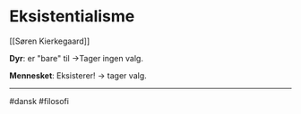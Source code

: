# Eksistentialisme
[[Søren Kierkegaard]]

**Dyr**: er "bare" til $\rightarrow$Tager ingen valg.

**Mennesket**: Eksisterer! $\rightarrow$ tager valg.

---
#dansk 
#filosofi 

